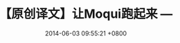 ---
layout: post
title: "【原创译文】让Moqui跑起来 —  "
date: 2014-06-03 09:55:21 +0800
comments: true
categories: moqui应用开发系列指南（译）  让Moqui跑起来
---
